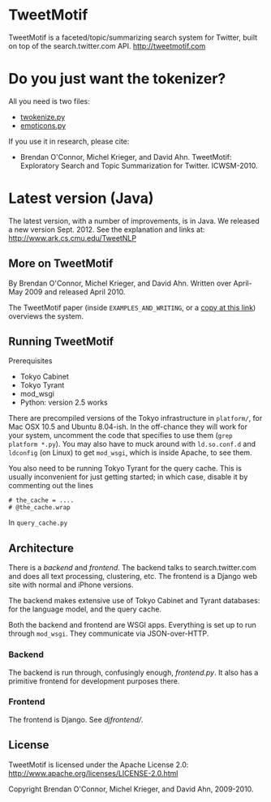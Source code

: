 TweetMotif
=========

TweetMotif is a faceted/topic/summarizing search system for Twitter,
built on top of the search.twitter.com API.  http://tweetmotif.com


Do you just want the tokenizer?
===============================

All you need is two files:

* [twokenize.py][t]
* [emoticons.py][e]

[t]: http://github.com/brendano/tweetmotif/raw/master//twokenize.py
[e]: http://github.com/brendano/tweetmotif/raw/master//emoticons.py

If you use it in research, please cite:

* Brendan O'Connor, Michel Krieger, and David Ahn.  TweetMotif: Exploratory Search and Topic Summarization for Twitter.  ICWSM-2010.


Latest version (Java)
=====================

The latest version, with a number of improvements, is in Java.
We released a new version Sept. 2012.
See the explanation and links at: http://www.ark.cs.cmu.edu/TweetNLP


More on TweetMotif
------------------

By Brendan O'Connor, Michel Krieger, and David Ahn. 
Written over April-May 2009 and released April 2010.

The TweetMotif paper (inside `EXAMPLES_AND_WRITING`, or a
[copy at this link][1]) overviews the system.

[1]: http://anyall.org/oconnor_krieger_ahn.icwsm2010.tweetmotif.pdf


Running TweetMotif
------------------

Prerequisites

* Tokyo Cabinet
* Tokyo Tyrant
* mod_wsgi
* Python: version 2.5 works

There are precompiled versions of the Tokyo infrastructure in `platform/`, for Mac
OSX 10.5 and Ubuntu 8.04-ish. In the off-chance they will work for your system,
uncomment the code that specifies to use them (`grep platform *.py`). You may also
have to muck around with `ld.so.conf.d` and `ldconfig` (on Linux) to get
`mod_wsgi`, which is inside Apache, to see them.

You also need to be running Tokyo Tyrant for the query cache. This is usually
inconvenient for just getting started; in which case, disable it by commenting out
the lines

    # the_cache = ....
    # @the_cache.wrap

In `query_cache.py`


Architecture
------------

There is a *backend* and *frontend*. The backend talks to search.twitter.com and
does all text processing, clustering, etc. The frontend is a Django web site with
normal and iPhone versions.

The backend makes extensive use of Tokyo Cabinet and Tyrant databases: for the
language model, and the query cache.

Both the backend and frontend are WSGI apps. Everything is set up to run through
`mod_wsgi`. They communicate via JSON-over-HTTP.

### Backend 

The backend is run through, confusingly enough, *frontend.py*. It also has a
primitive frontend for development purposes there.

### Frontend

The frontend is Django.  See *djfrontend/*.


License
-------

TweetMotif is licensed under the Apache License 2.0:
http://www.apache.org/licenses/LICENSE-2.0.html

Copyright Brendan O'Connor, Michel Krieger, and David Ahn, 2009-2010.
